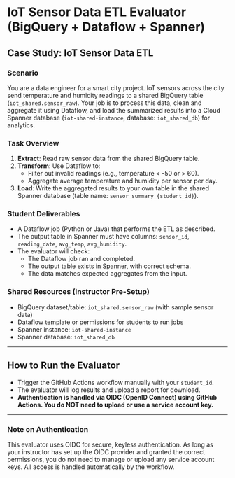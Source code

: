 # IoT Sensor Data ETL Evaluator (BigQuery + Dataflow + Spanner)

## Case Study: IoT Sensor Data ETL

### Scenario
You are a data engineer for a smart city project. IoT sensors across the city send temperature and humidity readings to a shared BigQuery table (`iot_shared.sensor_raw`). Your job is to process this data, clean and aggregate it using Dataflow, and load the summarized results into a Cloud Spanner database (`iot-shared-instance`, database: `iot_shared_db`) for analytics.

### Task Overview
1. **Extract**: Read raw sensor data from the shared BigQuery table.
2. **Transform**: Use Dataflow to:
   - Filter out invalid readings (e.g., temperature < -50 or > 60).
   - Aggregate average temperature and humidity per sensor per day.
3. **Load**: Write the aggregated results to your own table in the shared Spanner database (table name: `sensor_summary_{student_id}`).

### Student Deliverables
- A Dataflow job (Python or Java) that performs the ETL as described.
- The output table in Spanner must have columns: `sensor_id`, `reading_date`, `avg_temp`, `avg_humidity`.
- The evaluator will check:
  - The Dataflow job ran and completed.
  - The output table exists in Spanner, with correct schema.
  - The data matches expected aggregates from the input.

### Shared Resources (Instructor Pre-Setup)
- BigQuery dataset/table: `iot_shared.sensor_raw` (with sample sensor data)
- Dataflow template or permissions for students to run jobs
- Spanner instance: `iot-shared-instance`
- Spanner database: `iot_shared_db`

---

## How to Run the Evaluator
- Trigger the GitHub Actions workflow manually with your `student_id`.
- The evaluator will log results and upload a report for download.
- **Authentication is handled via OIDC (OpenID Connect) using GitHub Actions. You do NOT need to upload or use a service account key.**

---

### Note on Authentication
This evaluator uses OIDC for secure, keyless authentication. As long as your instructor has set up the OIDC provider and granted the correct permissions, you do not need to manage or upload any service account keys. All access is handled automatically by the workflow.
